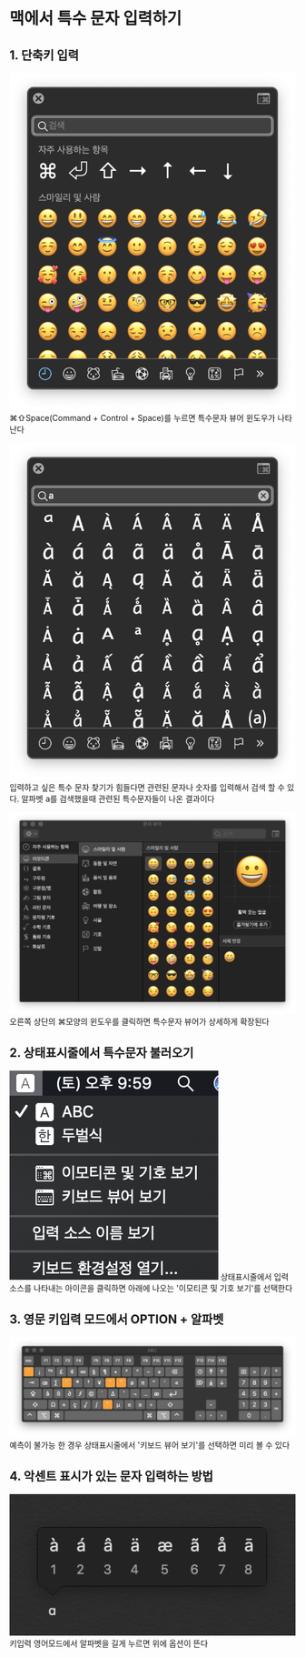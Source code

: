 # 맥에서 특수 문자 입력하기

## 1. 단축키 입력

![특수문자](./imgs/symbols1.png)
⌘⇧Space(Command + Control + Space)를 누르면 특수문자 뷰어 윈도우가 나타난다

![특수문자](./imgs/symbols2.png)
입력하고 싶은 특수 문자 찾기가 힘들다면 관련된 문자나 숫자를 입력해서 검색 할 수 있다. 알파벳 a를 검색했을때 관련된 특수문자들이 나온 결과이다

![특수문자](./imgs/symbols3.png)
오른쪽 상단의 ⌘모양의 윈도우를 클릭하면 특수문자 뷰어가 상세하게 확장된다

## 2. 상태표시줄에서 특수문자 불러오기

![특수문자](./imgs/symbols.png)
상태표시줄에서 입력소스를 나타내는 아이콘을 클릭하면 아래에 나오는 '이모티콘 및 기호 보기'를 선택한다

## 3. 영문 키입력 모드에서 OPTION + 알파벳

![특수문자](./imgs/symbols5.png)
예측이 불가능 한 경우 상태표시줄에서 '키보드 뷰어 보기'를 선택하면 미리 볼 수 있다

## 4. 악센트 표시가 있는 문자 입력하는 방법

![특수문자](./imgs/symbols4.png)
키입력 영어모드에서 알파벳을 길게 누르면 위에 옵션이 뜬다
